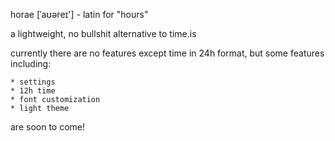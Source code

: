 horae [ˈaʊəreɪ'] - latin for "hours"

a lightweight, no bullshit alternative to time.is

currently there are no features except time in 24h format, but some features including:

    * settings
    * 12h time
    * font customization
    * light theme
    
are soon to come!

